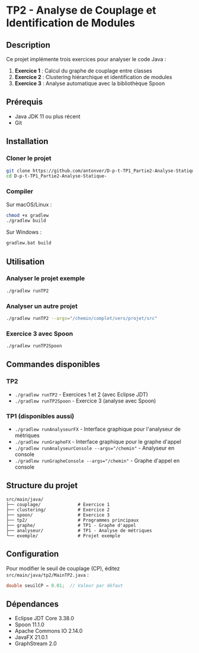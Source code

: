 # TP2 - Analyse de Couplage et Identification de Modules

## Description

Ce projet implémente trois exercices pour analyser le code Java :

1. **Exercice 1** : Calcul du graphe de couplage entre classes
2. **Exercice 2** : Clustering hiérarchique et identification de modules
3. **Exercice 3** : Analyse automatique avec la bibliothèque Spoon

## Prérequis

- Java JDK 11 ou plus récent
- Git

## Installation

### Cloner le projet

```bash
git clone https://github.com/antonver/D-p-t-TP1_Partie2-Analyse-Statique-.git
cd D-p-t-TP1_Partie2-Analyse-Statique-
```

### Compiler

Sur macOS/Linux :
```bash
chmod +x gradlew
./gradlew build
```

Sur Windows :
```bash
gradlew.bat build
```

## Utilisation

### Analyser le projet exemple

```bash
./gradlew runTP2
```

### Analyser un autre projet

```bash
./gradlew runTP2 --args="/chemin/complet/vers/projet/src"
```

### Exercice 3 avec Spoon

```bash
./gradlew runTP2Spoon
```

## Commandes disponibles

### TP2

- `./gradlew runTP2` - Exercices 1 et 2 (avec Eclipse JDT)
- `./gradlew runTP2Spoon` - Exercice 3 (analyse avec Spoon)

### TP1 (disponibles aussi)

- `./gradlew runAnalyseurFX` - Interface graphique pour l'analyseur de métriques
- `./gradlew runGrapheFX` - Interface graphique pour le graphe d'appel
- `./gradlew runAnalyseurConsole --args="/chemin"` - Analyseur en console
- `./gradlew runGrapheConsole --args="/chemin"` - Graphe d'appel en console

## Structure du projet

```
src/main/java/
├── couplage/              # Exercice 1
├── clustering/            # Exercice 2
├── spoon/                 # Exercice 3
├── tp2/                   # Programmes principaux
├── graphe/                # TP1 - Graphe d'appel
├── analyseur/             # TP1 - Analyse de métriques
└── exemple/               # Projet exemple
```

## Configuration

Pour modifier le seuil de couplage (CP), éditez `src/main/java/tp2/MainTP2.java` :

```java
double seuilCP = 0.01;  // Valeur par défaut
```

## Dépendances

- Eclipse JDT Core 3.38.0
- Spoon 11.1.0
- Apache Commons IO 2.14.0
- JavaFX 21.0.1
- GraphStream 2.0
